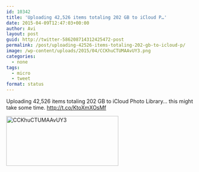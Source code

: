 ```yaml
---
id: 10342
title: 'Uploading 42,526 items totaling 202 GB to iCloud P…'
date: 2015-04-09T12:47:03+00:00
author: Avi
layout: post
guid: http://twitter-586208714312425472-post
permalink: /post/uploading-42526-items-totaling-202-gb-to-icloud-p/
image: /wp-content/uploads/2015/04/CCKhuCTUMAAvUY3.png
categories:
  - none
tags:
  - micro
  - tweet
format: status
---
```

Uploading 42,526 items totaling 202 GB to iCloud Photo Library… this might take some time. http://t.co/KtoXmXOsMf

<img width="300" height="133" src="http://aviflax.com/wp-content/uploads/2015/04/CCKhuCTUMAAvUY3-300x133.png" class="attachment-medium" alt="CCKhuCTUMAAvUY3" />